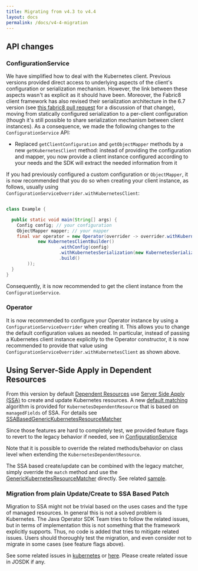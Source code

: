 ```yaml
---
title: Migrating from v4.3 to v4.4
layout: docs
permalink: /docs/v4-4-migration
---
```


## API changes

### ConfigurationService

We have simplified how to deal with the Kubernetes client. Previous versions provided direct
access to underlying aspects of the client's configuration or serialization mechanism. However,
the link between these aspects wasn't as explicit as it should have been. Moreover, the Fabric8
client framework has also revised their serialization architecture in the 6.7 version (see [this
fabric8 pull request](https://github.com/fabric8io/kubernetes-client/pull/4662) for a discussion of
that change), moving from statically configured serialization to a per-client configuration
(though it's still possible to share serialization mechanism between client instances). As a
consequence, we made the following changes to the `ConfigurationService` API:

- Replaced `getClientConfiguration` and `getObjectMapper` methods by a new `getKubernetesClient`
  method: instead of providing the configuration and mapper, you now provide a client instance
  configured according to your needs and the SDK will extract the needed information from it

If you had previously configured a custom configuration or `ObjectMapper`, it is now recommended 
that you do so when creating your client instance, as follows, usually using 
`ConfigurationServiceOverrider.withKubernetesClient`:

```java

class Example {

  public static void main(String[] args) {
    Config config; // your configuration
    ObjectMapper mapper; // your mapper
    final var operator = new Operator(overrider -> overrider.withKubernetesClient(
            new KubernetesClientBuilder()
                    .withConfig(config)
                    .withKubernetesSerialization(new KubernetesSerialization(mapper, true))
                    .build()
        ));
  }
}
```

Consequently, it is now recommended to get the client instance from the `ConfigurationService`.

### Operator

It is now recommended to configure your Operator instance by using a 
`ConfigurationServiceOverrider` when creating it. This allows you to change the default 
configuration values as needed. In particular, instead of passing a Kubernetes client instance 
explicitly to the Operator constructor, it is now recommended to provide that value using 
`ConfigurationServiceOverrider.withKubernetesClient` as shown above.

## Using Server-Side Apply in Dependent Resources

From this version by
default [Dependent Resources](https://javaoperatorsdk.io/docs/dependent-resources) use
[Server Side Apply (SSA)](https://kubernetes.io/docs/reference/using-api/server-side-apply/) to
create and
update Kubernetes resources. A
new [default matching](https://github.com/java-operator-sdk/java-operator-sdk/blob/2cc3bb7710adb8fca14767fbff8d93533dd05ef0/operator-framework-core/src/main/java/io/javaoperatorsdk/operator/processing/dependent/kubernetes/KubernetesDependentResource.java#L157-L157)
algorithm is provided for `KubernetesDependentResource` that is based on `managedFields` of SSA. For
details
see [SSABasedGenericKubernetesResourceMatcher](https://github.com/java-operator-sdk/java-operator-sdk/blob/main/operator-framework-core/src/main/java/io/javaoperatorsdk/operator/processing/dependent/kubernetes/SSABasedGenericKubernetesResourceMatcher.java)

Since those features are hard to completely test, we provided feature flags to revert to the
legacy behavior if needed,
see 
in [ConfigurationService](https://github.com/java-operator-sdk/java-operator-sdk/blob/2cc3bb7710adb8fca14767fbff8d93533dd05ef0/operator-framework-core/src/main/java/io/javaoperatorsdk/operator/api/config/ConfigurationService.java#L332-L347)

Note that it is possible to override the related methods/behavior on class level when extending
the `KubernetesDependentResource`. 

The SSA based create/update can be combined with the legacy matcher, simply override the `match` method 
and use the [GenericKubernetesResourceMatcher](https://github.com/java-operator-sdk/java-operator-sdk/blob/main/operator-framework-core/src/main/java/io/javaoperatorsdk/operator/processing/dependent/kubernetes/GenericKubernetesResourceMatcher.java#L19-L19)
directly. See related [sample](https://github.com/java-operator-sdk/java-operator-sdk/blob/main/operator-framework/src/test/java/io/javaoperatorsdk/operator/sample/ssalegacymatcher/ServiceDependentResource.java#L39-L44).

### Migration from plain Update/Create to SSA Based Patch

Migration to SSA might not be trivial based on the uses cases and the type of managed resources. 
In general this is not a solved problem is Kubernetes. The Java Operator SDK Team tries to follow
the related issues, but in terms of implementation this is not something that the framework explicitly
supports. Thus, no code is added that tries to mitigate related issues. Users should thoroughly
test the migration, and even consider not to migrate in some cases (see feature flags above).

See some related issues in [kubernetes](https://github.com/kubernetes/kubernetes/issues/118725) or
[here](https://github.com/keycloak/keycloak/pull). Please create related issue in JOSDK if any.



